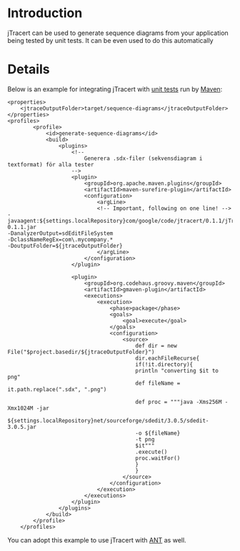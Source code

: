 # Introduction #

jTracert can be used to generate sequence diagrams from your application being tested by unit tests. It can be even used to do this automatically


# Details #

Below is an example for integrating jTracert with [unit tests](http://en.wikipedia.org/wiki/Unit_testing) run by [Maven](http://maven.apache.org/):

```
<properties>
	<jtraceOutputFolder>target/sequence-diagrams</jtraceOutputFolder>
</properties>
<profiles>
		<profile>
			<id>generate-sequence-diagrams</id>
			<build>
				<plugins>
					<!--
						Generera .sdx-filer (sekvensdiagram i textformat) för alla tester
					-->
					<plugin>
						<groupId>org.apache.maven.plugins</groupId>
						<artifactId>maven-surefire-plugin</artifactId>
						<configuration>
							<argLine>
							<!-- Important, following on one line! -->
-javaagent:${settings.localRepository}com/google/code/jtracert/0.1.1/jTracert-0.1.1.jar 
-DanalyzerOutput=sdEditFileSystem
-DclassNameRegEx=com\.mycompany.* 
-DoutputFolder=${jtraceOutputFolder}
							</argLine>
						</configuration>
					</plugin>

					<plugin>
						<groupId>org.codehaus.groovy.maven</groupId>
						<artifactId>gmaven-plugin</artifactId>
						<executions>
							<execution>
								<phase>package</phase>
								<goals>
									<goal>execute</goal>
								</goals>
								<configuration>
									<source>
										def dir = new File("$project.basedir/${jtraceOutputFolder}")
										dir.eachFileRecurse{
										if(!it.directory){
										println "converting $it to png"
										def fileName = it.path.replace(".sdx", ".png")

										def proc = """java -Xms256M -Xmx1024M -jar
										${settings.localRepository}net/sourceforge/sdedit/3.0.5/sdedit-3.0.5.jar
										-o ${fileName}
										-t png
										$it"""
										.execute()
										proc.waitFor()
										}
										}
					                </source>
								</configuration>
							</execution>
						</executions>
					</plugin>
				</plugins>
			</build>
		</profile>
	</profiles>
```

You can adopt this example to use jTracert with [ANT](http://ant.apache.org/) as well.